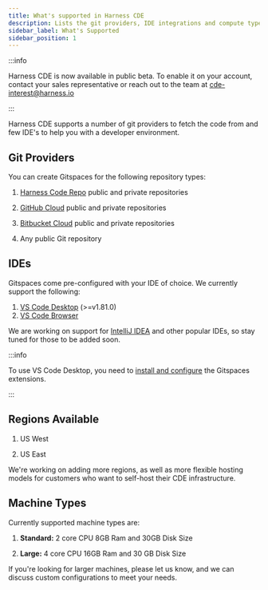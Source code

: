 ```yaml
---
title: What's supported in Harness CDE
description: Lists the git providers, IDE integrations and compute types supported in IDP.
sidebar_label: What's Supported
sidebar_position: 1
---
```


:::info

Harness CDE is now available in public beta. To enable it on your account, contact your sales representative or reach out to the team at cde-interest@harness.io 

:::

Harness CDE supports a number of git providers to fetch the code from and few IDE's to help you with a developer environment. 

## Git Providers 

You can create Gitspaces for the following repository types:

1. [Harness Code Repo](https://developer.harness.io/docs/code-repository) public and private repositories

2. [GitHub Cloud](https://github.com/) public and private repositories

3. [Bitbucket Cloud](https://bitbucket.org/) public and private repositories

4. Any public Git repository 

## IDEs 

Gitspaces come pre-configured with your IDE of choice. We currently support the following:

1. [VS Code Desktop](https://code.visualstudio.com/) (>=v1.81.0)
2. [VS Code Browser](https://code.visualstudio.com/docs/editor/vscode-web)

We are working on support for [IntelliJ IDEA](https://www.jetbrains.com/idea/) and other popular IDEs, so stay tuned for those to be added soon. 

:::info

To use VS Code Desktop, you need to [install and configure](/docs/cloud-development-environments/get-started/getting-started-with-cde#install-gitspace-vs-code-extension-for-vs-code-desktop) the Gitspaces extensions.  

:::


## Regions Available​

1. US West

2. US East

We're working on adding more regions, as well as more flexible hosting models for customers who want to self-host their CDE infrastructure.

## Machine Types

Currently supported machine types are:

1. **Standard:** 2 core CPU 8GB Ram and 30GB Disk Size

2. **Large:** 4 core CPU 16GB Ram and 30 GB Disk Size 

If you're looking for larger machines, please let us know, and we can discuss custom configurations to meet your needs.
